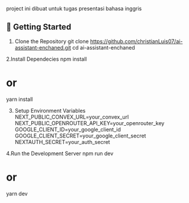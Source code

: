 project ini dibuat untuk tugas presentasi bahasa inggris

## 🚀 Getting Started
1. Clone the Repository
   git clone https://github.com/christianLuis07/ai-assistant-enchaned.git
   cd ai-assistant-enchaned

2.Install Dependecies
npm install
# or
yarn install

3. Setup Environment Variables
NEXT_PUBLIC_CONVEX_URL=your_convex_url
NEXT_PUBLIC_OPENROUTER_API_KEY=your_openrouter_key
GOOGLE_CLIENT_ID=your_google_client_id
GOOGLE_CLIENT_SECRET=your_google_client_secret
NEXTAUTH_SECRET=your_auth_secret

4.Run the Development Server
npm run dev
# or
yarn dev
